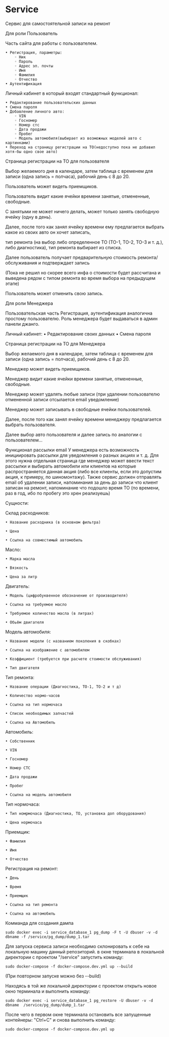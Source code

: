# Service
Сервис для самостоятельной записи на ремонт

Для роли Пользователь

Часть сайта для работы с пользователем.

    • Регистрация, параметры:
        ◦ Ник
        ◦ Пароль
        ◦ Адрес эл. почты
        ◦ Имя
        ◦ Фамилия
        ◦ Отчество
    • Аутентификация

Личный кабинет в который входят стандартный функционал:

    • Редактирование пользовательских данных
    • Смена пароля
    • Добавление личного авто:
        ◦ VIN
        ◦ Госномер
        ◦ Номер стс
        ◦ Дата продажи
        ◦ Пробег
        ◦ Модель автомобиля(выбирает из возможных моделей авто с картинками)
    • Переход на страницу регистрации на ТО(недоступно пока не добавил хотя-бы одно свое авто)

Страница регистрации на ТО для пользователя

Выбор желаемого дня в календаре, затем таблица с временем для записи (одна запись = полчаса), рабочий день с 8 до 20. 

Пользователь может видеть приемщиков.

Пользователь видит какие ячейки времени занятые, отмененные, свободные. 

С занятыми не может ничего делать, может только занять свободную ячейку (одну в день).

Далее, после того как занял ячейку времени ему предлагается выбрать какое из своих авто он хочет записать,  

тип ремонта (на выбор либо определенное ТО (ТО-1, ТО-2, ТО-3 и т. д.), либо диагностика), тип ремонта выбирает из списка.

Далее пользователь получает предварительную стоимость ремонта/обслуживания и подтверждает запись

(Пока не решил но скорее всего инфа о стоимости будет рассчитана и выведена рядом с типом ремонта во время выбора на предыдущем этапе)

Пользователь может отменить свою запись.




Для роли Менеджера

Пользовательская часть
Регистрация, аутентификация аналогична простому пользователю. 
Роль менеджера будет выдаваться в админ панели джанго.

Личный кабинет:
    • Редактирование своих данных
    • Смена пароля

Страница регистрации на ТО для Менеджера

Выбор желаемого дня в календаре, затем таблица с временем для записи (одна запись = полчаса), рабочий день с 8 до 20. 

Менеджер может видеть приемщиков.

Менеджер видит какие ячейки времени занятые, отмененные, свободные. 

Менеджер может удалять любые записи (при удалении пользователю отмененной записи отсылается email уведомление)

Менеджер может записывать в свободные ячейки пользователей.

Далее, после того как занял ячейку времени менеджеру предлагается выбрать пользователя.

Далее выбор авто пользователя и далее запись по аналогии с пользователем... 


Функционал рассылки email
У менеджера есть возможность инициировать рассылки для уведомления о разных акциях и т. д. 
Для этого нужна отдельная страница где менеджер может ввести текст рассылки и выбирать автомобили или 
клиентов на которые распространяется данная акция (либо все клиенты, если это допустим акция, к примеру, по шиномонтажу).
Также сервис должен отправлять email об удалении записи, напоминания за день до записи что клиент записан на ремонт,
напоминание что подошло время ТО (по времени, раз в год, ибо по пробегу это хрен реализуешь)


Сущности:

Склад расходников:

    • Название расходника (в основном фильтра)
    
    • Цена
    
    • Ссылка на совместимый автомобиль

Масло:

    • Марка масла
    
    • Вязкость
    
    • Цена за литр

Двигатель:

    • Модель (цифробуквенное обозначение от производителя)
    
    • Ссылка на требуемое масло
    
    • Требуемое количество масла (в литрах)
    
    • Обьём двигателя

Модель автомобиля:

    • Название модели (с названием поколения в скобках)
    
    • Ссылка на изображение с автомобилем
    
    • Коэффициент (требуется при расчете стоимости обслуживания)
    
    • Тип двигателя

Тип ремонта:

    • Название операции (Диагностика, ТО-1, ТО-2 и т д)
    
    • Количество нормо-часов
    
    • Ссылка на тип нормочаса
    
    • Список необходимых запчастей
    
    • Ссылка на Автомобиль 

Автомобиль:

    • Собственник
    
    • VIN
    
    • Госномер
    
    • Номер СТС
    
    • Дата продажи
    
    • Пробег
    
    • Ссылка на модель автомобиля

Тип нормочаса:

    • Тип номрмочаса (Диагностика, ТО, установка доп оборудования)
    
    • Цена нормочаса

Приемщик:

    • Фамилия
    
    • Имя
    
    • Отчество

Регистрация на ремонт:

    • День
    
    • Время
    
    • Приемщик
    
    • Ссылка на тип ремонта
    
    • Ссылка на автомобиль

Комманда для создания дампа

`sudo docker exec -i service_database_1 pg_dump -F t -U dbuser -v -d dbname -f /service/pg_dump/dump_1.tar`


Для запуска сервиса записи необходимо склонировать к себе на локальную машину данный репозиторий.
в окне терминала в локальной директории с проектом "/service" запустить команду:

`sudo docker-compose -f docker-compose.dev.yml up --build`

(При повторном запуске можно без --build)

Находясь в той же локальной директории с проектом открыть новое окно терминала и выполнить команду:

`sudo docker exec -i service_database_1 pg_restore -U dbuser -v -d dbname  /service/pg_dump/dump_1.tar`


После чего в первом окне терминала остановить все запущенные контейнеры: "Ctrl+C" и снова выполнить команду:

`sudo docker-compose -f docker-compose.dev.yml up`


